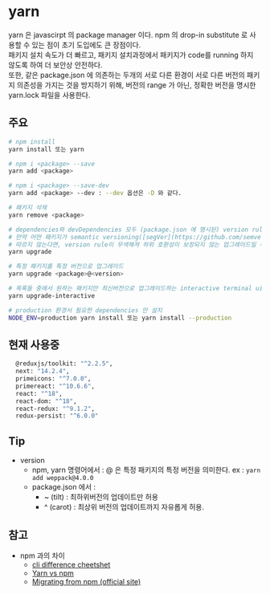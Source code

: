 # yarn
yarn 은 javascirpt 의 package manager 이다. npm 의 drop-in substitute 로 사용할 수 있는 점이 초기 도입에도 큰 장점이다.  
패키지 설치 속도가 더 빠르고, 패키지 설치과정에서 패키지가 code를 running 하지 않도록 하여 더 보안상 안전하다.  
또한, 같은 package.json 에 의존하는 두개의 서로 다른 환경이 서로 다른 버전의 패키지 의존성을 가지는 것을 방지하기 위해, 버전의 range 가 아닌, 정확한 버전을 명시한 yarn.lock 파일을 사용한다. 

## 주요
```bash
# npm install
yarn install 또는 yarn

# npm i <package> --save
yarn add <package>

# npm i <package> --save-dev
yarn add <package> --dev : --dev 옵션은 -D 와 같다.

# 패키지 삭제
yarn remove <package>

# dependencies와 devDependencies 모두 (package.json 에 명시된) version rule 에 따라 최신 버전으로 업그레이드.
# 만약 어떤 패키지가 semantic versioning([segVer](https://github.com/semver/semver/blob/master/semver.md))를 
# 따르지 않는다면, version rule이 무색해져 하위 호환성이 보장되지 않는 업그레이드일 수도 있다.  
yarn upgrade

# 특정 패키지를 특정 버전으로 업그레이드 
yarn upgrade <package>@<version>

# 목록들 중에서 원하는 패키지만 최신버전으로 업그레이드하는 interactive terminal ui 를 제공한다. 
yarn upgrade-interactive

# production 환경서 필요한 dependencies 만 설치
NODE_ENV=production yarn install 또는 yarn install --production
```

## 현재 사용중
```bash
  @reduxjs/toolkit: "^2.2.5",
  next: "14.2.4",
  primeicons: "^7.0.0",
  primereact: "^10.6.6",
  react: "^18",
  react-dom: "^18",
  react-redux: "^9.1.2",
  redux-persist: "^6.0.0"
```

## Tip
* version
  * npm, yarn 명령어에서 : <package>@<version> 은 특정 패키지의 특정 버전을 의미한다. ex : `yarn add weppack@4.0.0`
  * package.json 에서 : 
    * ~ (tilt) : 최하위버전의 업데이트만 허용  
    * ^ (carot) : 최상위 버전의 업데이트까지 자유롭게 허용.

## 참고
* npm 과의 차이 
  * [cli difference cheetshet](https://shift.infinite.red/npm-vs-yarn-cheat-sheet-8755b092e5cc)
  * [Yarn vs npm](https://www.sitepoint.com/yarn-vs-npm/)
  * [Migrating from npm (official site) ](https://yarnpkg.com/en/docs/migrating-from-npm)